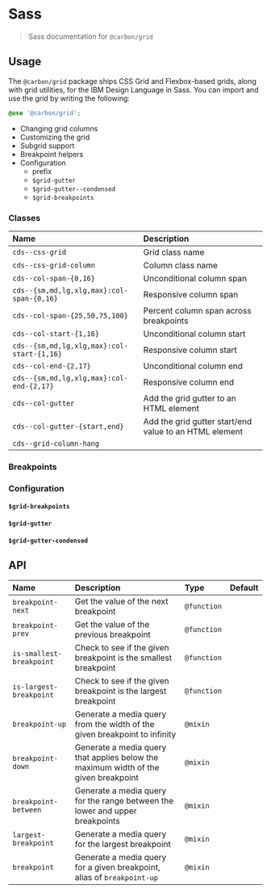 # Sass

> Sass documentation for `@carbon/grid`

## Usage

The `@carbon/grid` package ships CSS Grid and Flexbox-based grids, along with
grid utilities, for the IBM Design Language in Sass. You can import and use the
grid by writing the following:

```scss
@use '@carbon/grid';
```

- Changing grid columns
- Customizing the grid
- Subgrid support
- Breakpoint helpers
- Configuration
  - prefix
  - `$grid-gutter`
  - `$grid-gutter--condensed`
  - `$grid-breakpoints`

### Classes

| Name                                       | Description                                            |
| :----------------------------------------- | :----------------------------------------------------- |
| `cds--css-grid`                            | Grid class name                                        |
| `cds--css-grid-column`                     | Column class name                                      |
| `cds--col-span-{0,16}`                     | Unconditional column span                              |
| `cds--{sm,md,lg,xlg,max}:col-span-{0,16}`  | Responsive column span                                 |
| `cds--col-span-{25,50,75,100}`             | Percent column span across breakpoints                 |
| `cds--col-start-{1,16}`                    | Unconditional column start                             |
| `cds--{sm,md,lg,xlg,max}:col-start-{1,16}` | Responsive column start                                |
| `cds--col-end-{2,17}`                      | Unconditional column end                               |
| `cds--{sm,md,lg,xlg,max}:col-end-{2,17}`   | Responsive column end                                  |
| `cds--col-gutter`                          | Add the grid gutter to an HTML element                 |
| `cds--col-gutter-{start,end}`              | Add the grid gutter start/end value to an HTML element |
| `cds--grid-column-hang`                    |                                                        |

### Breakpoints

### Configuration

#### `$grid-breakpoints`

#### `$grid-gutter`

#### `$grid-gutter-condensed`

## API

| Name                     | Description                                                                         | Type        | Default |
| :----------------------- | :---------------------------------------------------------------------------------- | :---------- | :------ |
| `breakpoint-next`        | Get the value of the next breakpoint                                                | `@function` |         |
| `breakpoint-prev`        | Get the value of the previous breakpoint                                            | `@function` |         |
| `is-smallest-breakpoint` | Check to see if the given breakpoint is the smallest breakpoint                     | `@function` |         |
| `is-largest-breakpoint`  | Check to see if the given breakpoint is the largest breakpoint                      | `@function` |         |
| `breakpoint-up`          | Generate a media query from the width of the given breakpoint to infinity           | `@mixin`    |         |
| `breakpoint-down`        | Generate a media query that applies below the maximum width of the given breakpoint | `@mixin`    |         |
| `breakpoint-between`     | Generate a media query for the range between the lower and upper breakpoints        | `@mixin`    |         |
| `largest-breakpoint`     | Generate a media query for the largest breakpoint                                   | `@mixin`    |         |
| `breakpoint`             | Generate a media query for a given breakpoint, alias of `breakpoint-up`             | `@mixin`    |         |
